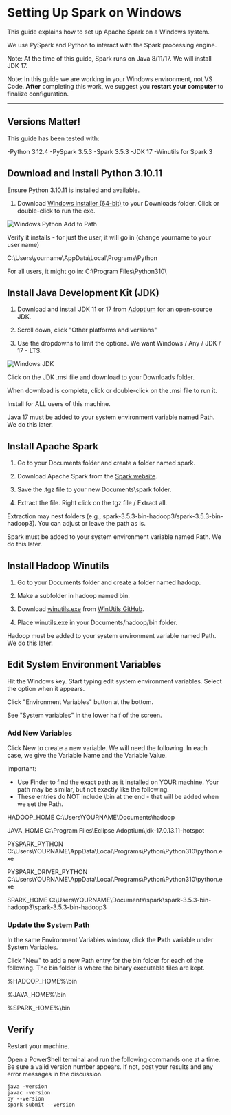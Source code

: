 # Setting Up Spark on Windows

This guide explains how to set up Apache Spark on a Windows system.

We use PySpark and Python to interact with the Spark processing engine. 

Note: At the time of this guide, Spark runs on Java 8/11/17. We will install JDK 17. 

Note: In this guide we are working in your Windows environment, not VS Code. 
**After** completing this work, we suggest you **restart your computer** to finalize configuration. 

-----

## Versions Matter!

This guide has been tested with:

-Python 3.12.4
-PySpark 3.5.3
-Spark 3.5.3
-JDK 17
-Winutils for Spark 3

## Download and Install Python 3.10.11

Ensure Python 3.10.11 is installed and available. 

1. Download [Windows installer (64-bit)](https://www.python.org/ftp/python/3.10.11/python-3.10.11-amd64.exe) to your Downloads folder. Click or double-click to run the exe.

![Windows Python Add to Path](Windows_Python_Add_to_Path.png)

Verify it installs - for just the user, it will go in (change yourname to your user name)

C:\Users\yourname\AppData\Local\Programs\Python

For all users, it might go in: C:\Program Files\Python310\


## Install Java Development Kit (JDK)
  
1. Download and install JDK 11 or 17 from [Adoptium](https://adoptium.net/) for an open-source JDK.

2. Scroll down, click "Other platforms and versions"

3. Use the dropdowns to limit the options. We want Windows / Any / JDK / 17 - LTS.

![Windows JDK](Windows_JDK_17.png)

Click on the JDK .msi file and download to your Downloads folder.

When download is complete, click or double-click on the .msi file to run it. 

Install for ALL users of this machine. 

Java 17 must be added to your system environment variable named Path. 
We do this later. 

## Install Apache Spark  

1. Go to your Documents folder and create a folder named spark. 

2. Download Apache Spark from the [Spark website](https://spark.apache.org/downloads.html). 

3. Save the .tgz file to your new  Documents\spark folder. 

4. Extract the file. Right click on the tgz file / Extract all. 

Extraction may nest folders (e.g., spark-3.5.3-bin-hadoop3/spark-3.5.3-bin-hadoop3). You can adjust or leave the path as is. 

Spark must be added to your system environment variable named Path. 
We do this later.

## Install Hadoop Winutils

1. Go to your Documents folder and create a folder named hadoop. 

2. Make a subfolder in hadoop named bin.
   
3. Download [winutils.exe](https://github.com/steveloughran/winutils/blob/master/hadoop-3.0.0/bin/winutils.exe) from [WinUtils GitHub](https://github.com/steveloughran/winutils).  

4. Place winutils.exe in your Documents/hadoop/bin folder. 

Hadoop must be added to your system environment variable named Path. 
We do this later.

## Edit System Environment Variables

Hit the Windows key. Start typing edit system environment variables. 
Select the option when it appears. 

Click "Environment Variables" button at the bottom.

See "System variables" in the lower half of the screen. 

### Add New Variables

Click New to create a new variable. 
We will need the following.
In each case, we give the Variable Name and the Variable Value. 

Important: 

- Use Finder to find the exact path as it installed on YOUR machine. 
Your path may be similar, but not exactly like the following. 
- These entries do NOT include \bin at the end - that will be added when we set the Path. 


HADOOP_HOME
C:\Users\YOURNAME\Documents\hadoop

JAVA_HOME
C:\Program Files\Eclipse Adoptium\jdk-17.0.13.11-hotspot

PYSPARK_PYTHON
C:\Users\YOURNAME\AppData\Local\Programs\Python\Python310\python.exe

PYSPARK_DRIVER_PYTHON 
C:\Users\YOURNAME\AppData\Local\Programs\Python\Python310\python.exe

SPARK_HOME
C:\Users\YOURNAME\Documents\spark\spark-3.5.3-bin-hadoop3\spark-3.5.3-bin-hadoop3
  
### Update the System Path 

In the same Environment Variables window, click the **Path** variable under System Variables.

Click "New" to add a new Path entry for the bin folder for each of the following. 
The bin folder is where the binary executable files are kept. 

%HADOOP_HOME%\bin

%JAVA_HOME%\bin

%SPARK_HOME%\bin


## Verify

Restart your machine. 

Open a PowerShell terminal and run the following commands one at a time. 
Be sure a valid version number appears. 
If not, post your results and any error messages in the discussion. 

```shell
java -version
javac -version
py --version
spark-submit --version
```